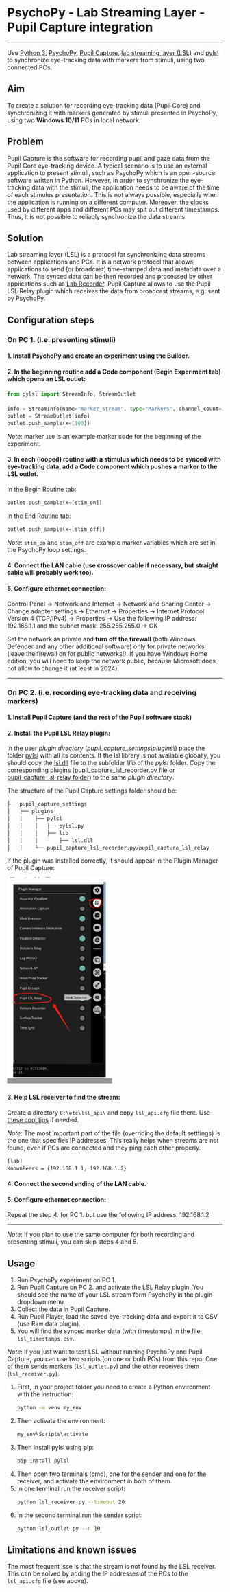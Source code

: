 # PsychoPy - Lab Streaming Layer - Pupil Capture integration
---
Use [Python 3](https://www.python.org/), [PsychoPy](https://www.psychopy.org/), [Pupil Capture](https://docs.pupil-labs.com/core/software/pupil-capture/), [lab streaming layer (LSL)](https://labstreaminglayer.org/#/) and [pylsl](https://github.com/labstreaminglayer/pylsl) to synchronize eye-tracking data with markers from stimuli, using two connected PCs.

## Aim
To create a solution for recording eye-tracking data (Pupil Core) and synchronizing it with markers generated by stimuli presented in PsychoPy, using two **Windows 10/11** PCs in local network.

## Problem
Pupil Capture is the software for recording pupil and gaze data from the Pupil Core eye-tracking device. A typical scenario is to use an external application to present stimuli, such as PsychoPy which is an open-source software written in Python. However, in order to synchronize the eye-tracking data with the stimuli, the application needs to be aware of the time of each stimulus presentation. This is not always possible, especially when the application is running on a different computer. Moreover, the clocks used by different apps and different PCs may spit out different timestamps. Thus, it is not possible to reliably synchronize the data streams. 

## Solution
Lab streaming layer (LSL) is a protocol for synchronizing data streams between applications and PCs. It is a network protocol that allows applications to send (or broadcast) time-stamped data and metadata over a network. The synced data can be then recorded and processed by other applications such as [Lab Recorder](https://github.com/labstreaminglayer/App-LabRecorder). Pupil Capture allows to use the Pupil LSL Relay plugin which receives the data from broadcast streams, e.g. sent by PsychoPy. 

## Configuration steps

### On PC 1. (i.e. presenting stimuli)
#### 1. Install PsychoPy and create an experiment using the Builder.
#### 2. In the beginning routine add a Code component (Begin Experiment tab) which opens an LSL outlet:
```python
from pylsl import StreamInfo, StreamOutlet

info = StreamInfo(name="marker_stream", type="Markers", channel_count=1, channel_format='int32', source_id='example_stream_999')
outlet = StreamOutlet(info)
outlet.push_sample(x=[100])
```
*Note*: marker `100` is an example marker code for the beginning of the experiment.

#### 3. In each (looped) routine with a stimulus which needs to be synced with eye-tracking data, add a Code component which pushes a marker to the LSL outlet.

In the Begin Routine tab:
```python
outlet.push_sample(x=[stim_on])
```
In the End Routine tab:
```python
outlet.push_sample(x=[stim_off])
```
*Note*: `stim_on` and `stim_off` are example marker variables which are set in the PsychoPy loop settings.

#### 4. Connect the LAN cable (use crossover cable if necessary, but straight cable will probably work too).

#### 5. Configure ethernet connection: 
Control Panel -> Network and Internet -> Network and Sharing Center -> Change adapter settings -> Ethernet -> Properties -> Internet Protocol Version 4 (TCP/IPv4) -> Properties -> Use the following IP address: 192.168.1.1 and the subnet mask: 255.255.255.0 -> OK

Set the network as private and **turn off the firewall** (both Windows Defender and any other additional software) only for private networks (leave the firewall on for public networks!). If you have Windows Home edition, you will need to keep the network public, because Microsoft does not allow to change it (at least in 2024).

---
### On PC 2. (i.e. recording eye-tracking data and receiving markers)

#### 1. Install Pupil Capture (and the rest of the Pupil software stack)

#### 2. Install the Pupil LSL Relay plugin:
In the user *plugin directory* (*pupil_capture_settings\plugins\\*) place the folder [pylsl](https://github.com/labstreaminglayer/pylsl/tree/master/pylsl) with all its contents. If the lsl library is not available globally, you should copy the [lsl.dll](https://github.com/sccn/liblsl/releases) file to the subfolder *\lib* of the *pylsl* folder.
Copy the corresponding plugins ([pupil_capture_lsl_recorder.py file or pupil_capture_lsl_relay folder](https://github.com/labstreaminglayer/App-PupilLabs/tree/master/pupil_capture)) to the same *plugin directory*. 

The structure of the Pupil Capture settings folder should be:
```bash
├── pupil_capture_settings
│   ├── plugins
│   │    ├── pylsl
│   │    │   ├── pylsl.py
│   │    │   ├── lib
│   │    │       ├── lsl.dll
│   │    └── pupil_capture_lsl_recorder.py/pupil_capture_lsl_relay

```

If the plugin was installed correctly, it should appear in the Plugin Manager of Pupil Capture:

![plugin](plugin1.png)


#### 3. Help LSL receiver to find the stream:

Create a directory `C:\etc\lsl_api\` and copy `lsl_api.cfg` file there. Use [these cool tips](https://www.brainproducts.com/support-resources/tips-and-tricks-for-lsl/) if needed.

*Note*: The most important part of the file (overriding the default setttings) is the one that specifies IP addresses. This really helps when streams are not found, even if PCs are connected and they ping each other properly.
```bash
[lab]
KnownPeers = {192.168.1.1, 192.168.1.2}
```

#### 4. Connect the second ending of the LAN cable.

#### 5. Configure ethernet connection:
Repeat the step 4. for PC 1. but use the following IP address: 192.168.1.2

---
*Note*: If you plan to use the same computer for both recording and presenting stimuli, you can skip steps 4 and 5.

## Usage
1. Run PsychoPy experiment on PC 1.
2. Run Pupil Capture on PC 2. and activate the LSL Relay plugin. You should see the name of your LSL stream form PsychoPy in the plugin dropdown menu.
3. Collect the data in Pupil Capture.
4. Run Pupil Player, load the saved eye-tracking data and export it to CSV (use Raw data plugin).
5. You will find the synced marker data (with timestamps) in the file `lsl_timestamps.csv`.

*Note*: If you just want to test LSL without running PsychoPy and Pupil Capture, you can use two scripts (on one or both PCs) from this repo. One of them sends markers (`lsl_outlet.py`) and the other receives them (`lsl_receiver.py`). 

1. First, in your project folder you need to create a Python environment with the instruction:
    ```bash
    python -m venv my_env
    ```
2. Then activate the environment:
    ```bash
    my_env\Scripts\activate
    ```
3. Then install pylsl using pip:
    ```bash
    pip install pylsl
    ```
4. Then open two terminals (cmd), one for the sender and one for the receiver, and activate the environment in both of them.
5. In one terminal run the receiver script:
    ```bash
    python lsl_receiver.py --timeout 20
    ```
6. In the second terminal run the sender script:
    ```bash
    python lsl_outlet.py --n 10
    ```
## Limitations and known issues
The most frequent isse is that the stream is not found by the LSL receiver. This can be solved by adding the IP addresses of the PCs to the `lsl_api.cfg` file (see above).
